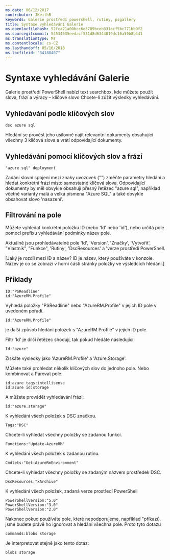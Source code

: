 ```yaml
---
ms.date: 06/12/2017
contributor: JKeithB
keywords: Galerie prostředí powershell, rutiny, psgallery
title: Syntaxe vyhledávání Galerie
ms.openlocfilehash: 52fca21a00bcc6e3789bceb331acf5bc771bb0f2
ms.sourcegitcommit: 54534635eedacf531d8d6344019dc16a50b8b441
ms.translationtype: MT
ms.contentlocale: cs-CZ
ms.lasthandoff: 05/16/2018
ms.locfileid: "34188407"
---
```

# <a name="gallery-search-syntax"></a>Syntaxe vyhledávání Galerie

Galerie prostředí PowerShell nabízí text searchbox, kde můžete použít slova, frází a výrazy – klíčové slovo Chcete-li zúžit výsledky vyhledávání.

## <a name="search-by-keywords"></a>Vyhledávání podle klíčových slov

    dsc azure sql

Hledání se provést jeho usilovně najít relevantní dokumenty obsahující všechny 3 klíčová slova a vrátí odpovídající dokumenty.

## <a name="search-using-phrases-and-keywords"></a>Vyhledávání pomocí klíčových slov a frází

    "azure sql" deployment

Zadání slovní spojení mezi znaky uvozovek ("") změňte parametry hledání a hledat konkrétní frázi místo samostatné klíčová slova.
Odpovídající dokumenty by měl obvykle obsahují přesný řetězec "azure sql", například včetně varianty malá a velká písmena "Azure SQL" a také obvykle obsahovat slovo 'nasazení'.

## <a name="filtering-on-fields"></a>Filtrování na pole

Můžete vyhledat konkrétní položku ID (nebo 'Id' nebo 'id'), nebo určitá pole pomocí prefixu vyhledávání podmínky název pole.

Aktuálně jsou prohledávatelné pole 'Id', 'Version', 'Značky', 'Vytvořit', "Vlastník", "Funkce", 'Rutiny', 'DscResources' a 'verze prostředí PowerShell.

[Jaký je rozdíl mezi ID a název? ID je název, který používáte v konzole. Název je co se zobrazí v horní části stránky položky ve výsledcích hledání.]

## <a name="examples"></a>Příklady

    ID:"PSReadline"
    id:"AzureRM.Profile"

Vyhledá položky "PSReadline" nebo "AzureRM.Profile" v jejich ID pole v uvedeném pořadí.

    Id:"AzureRM.Profile"

je další způsob hledání položek s "AzureRM.Profile" v jejich ID pole.

Filtr 'Id' je dílčí řetězec shodují, tak pokud hledáte následující:

    Id:"azure"

Získáte výsledky jako 'AzureRM.Profile' a 'Azure.Storage'.

Můžete také prohledat několik klíčových slov do jednoho pole. Nebo kombinovat a Párovat pole.

    id:azure tags:intellisense
    id:azure id:storage

A můžete provádět vyhledávání frázi:

    id:"azure.storage"


K vyhledání všech položek s DSC značkou.

    Tags:"DSC"

Chcete-li vyhledat všechny položky se zadanou funkcí.

    Functions:"Update-AzureRM"

K vyhledání všech položek s zadanou rutinu.

    Cmdlets:"Get-AzureRmEnvironment"

Chcete-li vyhledat všechny položky se zadaným názvem prostředek DSC.

    DscResources:"xArchive"

K vyhledání všech položek, zadaná verze prostředí PowerShell

    PowerShellVersion:"5.0"
    PowerShellVersion:"3.0"
    PowerShellVersion:"2.0"


Nakonec pokud používáte pole, které nepodporujeme, například "příkazů, jsme budete právě ho ignorovat a hledání všechna pole. Proto tyto dotazu

    commands:blobs storage

Je interpretovat stejně jako tento dotaz:

    blobs storage